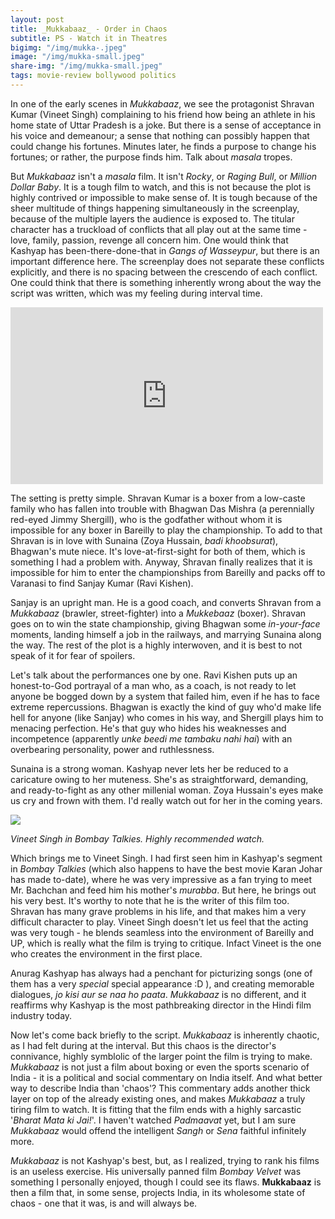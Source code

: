 ```yaml
---
layout: post
title: _Mukkabaaz_ - Order in Chaos
subtitle: PS - Watch it in Theatres
bigimg: "/img/mukka-.jpeg"
image: "/img/mukka-small.jpeg"
share-img: "/img/mukka-small.jpeg"
tags: movie-review bollywood politics
---
```


In one of the early scenes in _Mukkabaaz_, we see the protagonist Shravan Kumar (Vineet Singh) complaining to his friend how being an athlete in his home state of Uttar Pradesh is a joke. But there is a sense of acceptance in his voice and demeanour; a sense that nothing can possibly happen that could change his fortunes. Minutes later, he finds a purpose to change his fortunes; or rather, the purpose finds him. Talk about _masala_ tropes.

But _Mukkabaaz_ isn't a _masala_ film. It isn't _Rocky_, or _Raging Bull_, or _Million Dollar Baby_. It is a tough film to watch, and this is not because the plot is highly contrived or impossible to make sense of. It is tough because of the sheer multitude of things happening simultaneously in the screenplay, because of the multiple layers the audience is exposed to. The titular character has a truckload of conflicts that all play out at the same time - love, family, passion, revenge all concern him. One would think that Kashyap has been-there-done-that in _Gangs of Wasseypur_, but there is an important difference here. The screenplay does not separate these conflicts explicitly, and there is no spacing between the crescendo of each conflict. One could think that there is something inherently wrong about the way the script was written, which was my feeling during interval time.

<iframe width="500" height="283" src="https://www.youtube.com/embed/fl3gun0J8XM" frameborder="0" allow="autoplay; encrypted-media" allowfullscreen></iframe>

The setting is pretty simple. Shravan Kumar is a boxer from a low-caste family who has fallen into trouble with Bhagwan Das Mishra (a perennially red-eyed Jimmy Shergill), who is the godfather without whom it is impossible for any boxer in Bareilly to play the championship. To add to that Shravan is in love with Sunaina (Zoya Hussain, _badi khoobsurat_), Bhagwan's mute niece. It's love-at-first-sight for both of them, which is something I had a problem with. Anyway, Shravan finally realizes that it is impossible for him to enter the championships from Bareilly and packs off to Varanasi to find Sanjay Kumar (Ravi Kishen).

Sanjay is an upright man. He is a good coach, and converts Shravan from a _Mukkabaaz_ (brawler, street-fighter) into a _Mukkebaaz_ (boxer). Shravan goes on to win the state championship, giving Bhagwan some _in-your-face_ moments, landing himself a job in the railways, and marrying Sunaina along the way. The rest of the plot is a highly interwoven, and it is best to not speak of it for fear of spoilers.

Let's talk about the performances one by one. Ravi Kishen puts up an honest-to-God portrayal of a man who, as a coach, is not ready to let anyone be bogged down by a system that failed him, even if he has to face extreme repercussions. Bhagwan is exactly the kind of guy who'd make life hell for anyone (like Sanjay) who comes in his way, and Shergill plays him to menacing perfection. He's that guy who hides his weaknesses and incompetence (apparently _unke beedi me tambaku nahi hai_) with an overbearing personality, power and ruthlessness.

Sunaina is a strong woman. Kashyap never lets her be reduced to a caricature owing to her muteness. She's as straightforward, demanding, and ready-to-fight as any other millenial woman. Zoya Hussain's eyes make us cry and frown with them. I'd really watch out for her in the coming years.


![](http://img01.ibnlive.in/ibnlive/uploads/2014/12/vineet-dec31.jpg)

*Vineet Singh in Bombay Talkies. Highly recommended watch.*


Which brings me to Vineet Singh. I had first seen him in Kashyap's segment in _Bombay Talkies_ (which also happens to have the best movie Karan Johar has made to-date), where he was very impressive as a fan trying to meet Mr. Bachchan and feed him his mother's _murabba_. But here, he brings out his very best. It's worthy to note that he is the writer of this film too. Shravan has many grave problems in his life, and that makes him a very difficult character to play. Vineet Singh doesn't let us feel that the acting was very tough - he blends seamless into the environment of Bareilly and UP, which is really what the film is trying to critique. Infact Vineet is the one who creates the environment in the first place.

Anurag Kashyap has always had a penchant for picturizing songs (one of them has a very _special_ special appearance :D ), and creating memorable dialogues, _jo kisi aur se naa ho paata_. _Mukkabaaz_ is no different, and it reaffirms why Kashyap is the most pathbreaking director in the Hindi film industry today. 

Now let's come back briefly to the script. _Mukkabaaz_ is inherently chaotic, as I had felt during at the interval. But this chaos is the director's connivance, highly symblolic of the larger point the film is trying to make. _Mukkabaaz_ is not just a film about boxing or even the sports scenario of India - it is a political and social commentary on India itself. And what better way to describe India than 'chaos'? This commentary adds another thick layer on top of the already existing ones, and makes _Mukkabaaz_ a truly tiring film to watch. It is fitting that the film ends with a highly sarcastic '_Bharat Mata ki Jai!_'. I haven't watched _Padmaavat_ yet, but I am sure _Mukkabaaz_ would offend the intelligent _Sangh_ or _Sena_ faithful infinitely more.   

_Mukkabaaz_ is not Kashyap's best, but, as I realized, trying to rank his films is an useless exercise. His universally panned film _Bombay Velvet_ was something I personally enjoyed, though I could see its flaws. __Mukkabaaz__ is then a film that, in some sense, projects India, in its wholesome state of chaos - one that it was, is and will always be.